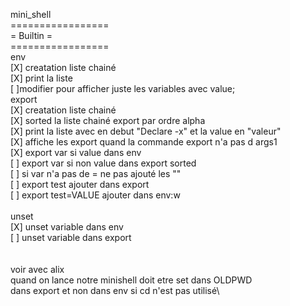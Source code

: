 mini_shell\
=================\
=	Builtin		=\
=================\
env\
	[X] creatation liste chainé\
	[X] print la liste\
	[ ]modifier pour afficher juste les variables avec value;\
export\
	[X] creatation liste chainé\
	[X] sorted la liste chainé export par ordre alpha\
	[X] print la liste avec en debut "Declare -x" et la value en "valeur"\
	[X] affiche les export quand la commande export n'a pas d args1\
	[X] export var si value dans env\
	[ ] export var si non value dans export sorted\
	[ ] si var n'a pas de = ne pas ajouté les ""\
	[ ] export test    ajouter dans export\
	[ ] export test=VALUE ajouter dans env:w\
\
unset\
	[X] unset variable dans env\
	[ ] unset variable dans export\
\
\
voir avec alix \
	quand on lance notre minishell doit etre set dans OLDPWD\
	dans export et non dans env si cd n'est pas utilisé\
